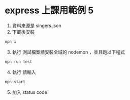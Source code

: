 # express 上課用範例 5

1. 資料來源是 singers.json
2. 下載後安裝

```bash
npn i
```

3. 執行 測試檔案請安裝全域的 nodemon ，並且跑以下程式

```bash
npn run test
```

4. 執行 請輸入

```bash
npn start
```

5. 加入 status code
